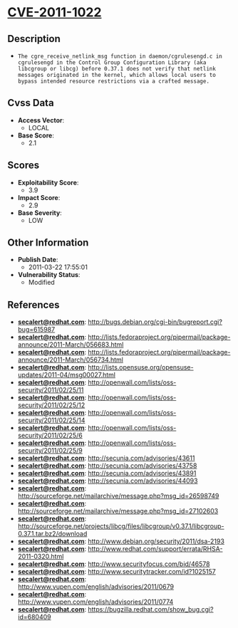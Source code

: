 
# [CVE-2011-1022](https://cve.mitre.org/cgi-bin/cvename.cgi?name=CVE-2011-1022)

## Description

- `The cgre_receive_netlink_msg function in daemon/cgrulesengd.c in cgrulesengd in the Control Group Configuration Library (aka libcgroup or libcg) before 0.37.1 does not verify that netlink messages originated in the kernel, which allows local users to bypass intended resource restrictions via a crafted message.`

## Cvss Data

- **Access Vector**:
  - LOCAL
- **Base Score**:
  - 2.1

## Scores

- **Exploitability Score**:
  - 3.9
- **Impact Score**:
  - 2.9
- **Base Severity**:
  - LOW

## Other Information

- **Publish Date**:
  - 2011-03-22 17:55:01
- **Vulnerability Status**:
  - Modified

## References

- **secalert@redhat.com**: http://bugs.debian.org/cgi-bin/bugreport.cgi?bug=615987
- **secalert@redhat.com**: http://lists.fedoraproject.org/pipermail/package-announce/2011-March/056683.html
- **secalert@redhat.com**: http://lists.fedoraproject.org/pipermail/package-announce/2011-March/056734.html
- **secalert@redhat.com**: http://lists.opensuse.org/opensuse-updates/2011-04/msg00027.html
- **secalert@redhat.com**: http://openwall.com/lists/oss-security/2011/02/25/11
- **secalert@redhat.com**: http://openwall.com/lists/oss-security/2011/02/25/12
- **secalert@redhat.com**: http://openwall.com/lists/oss-security/2011/02/25/14
- **secalert@redhat.com**: http://openwall.com/lists/oss-security/2011/02/25/6
- **secalert@redhat.com**: http://openwall.com/lists/oss-security/2011/02/25/9
- **secalert@redhat.com**: http://secunia.com/advisories/43611
- **secalert@redhat.com**: http://secunia.com/advisories/43758
- **secalert@redhat.com**: http://secunia.com/advisories/43891
- **secalert@redhat.com**: http://secunia.com/advisories/44093
- **secalert@redhat.com**: http://sourceforge.net/mailarchive/message.php?msg_id=26598749
- **secalert@redhat.com**: http://sourceforge.net/mailarchive/message.php?msg_id=27102603
- **secalert@redhat.com**: http://sourceforge.net/projects/libcg/files/libcgroup/v0.37.1/libcgroup-0.37.1.tar.bz2/download
- **secalert@redhat.com**: http://www.debian.org/security/2011/dsa-2193
- **secalert@redhat.com**: http://www.redhat.com/support/errata/RHSA-2011-0320.html
- **secalert@redhat.com**: http://www.securityfocus.com/bid/46578
- **secalert@redhat.com**: http://www.securitytracker.com/id?1025157
- **secalert@redhat.com**: http://www.vupen.com/english/advisories/2011/0679
- **secalert@redhat.com**: http://www.vupen.com/english/advisories/2011/0774
- **secalert@redhat.com**: https://bugzilla.redhat.com/show_bug.cgi?id=680409
